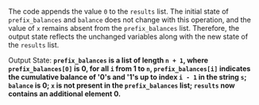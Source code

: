 The code appends the value `0` to the `results` list. The initial state of `prefix_balances` and `balance` does not change with this operation, and the value of `x` remains absent from the `prefix_balances` list. Therefore, the output state reflects the unchanged variables along with the new state of the `results` list.

Output State: **`prefix_balances` is a list of length `n + 1`, where `prefix_balances[0]` is 0, for all `i` from 1 to `n`, `prefix_balances[i]` indicates the cumulative balance of '0's and '1's up to index `i - 1` in the string `s`; `balance` is 0; `x` is not present in the `prefix_balances` list; `results` now contains an additional element 0.**